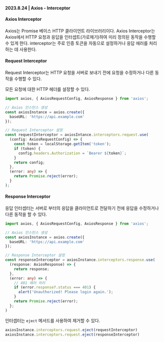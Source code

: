 #### 2023.8.24 | Axios - Interceptor

#### Axios Interceptor

Axios는 Promise 베이스 HTTP 클라이언트 라이브러리이다. Axios Interceptor는 Axios에서 HTTP 요청과 응답을 인터셉트(가로채기)하여 미리 정의된 동작을 수행할 수 있게 한다. interceptor는 주로 인증 토큰을 자동으로 설정하거나 응답 에러를 처리하는 데 사용한다.

#### Request Interceptor
Request Interceptor는 HTTP 요청을 서버로 보내기 전에 요청을 수정하거나 다른 동작을 수행할 수 있다.

모든 요청에 대한 HTTP 헤더를 설정할 수 있다.

````typescript
import axios, { AxiosRequestConfig, AxiosResponse } from 'axios';

// Axios 인스턴스 생성
const axiosInstance = axios.create({
  baseURL: 'https://api.example.com'
});

// Request Interceptor 설정
const requestInterceptor = axiosIntance.interceptors.request.use(
  (config: AxiosRequestConfig) => {
    const token = localStorage.getItem('token');
    if (token) {
      config.headers.Authorization = `Bearer ${token}`;
    }
    return config;
  },
  (error: any) => {
    return Promise.reject(error);
  }
);

````

#### Response Interceptor
응답 인터셉터는 서버로 부터의 응답을 클라이언트로 전달하기 전에 응답을 수정하거나 다른 동작을 할 수 있다.

````typescript
import axios, { AxiosRequestConfig, AxiosResponse } from 'axios';

// Axios 인스턴스 생성
const axiosInstance = axios.create({
  baseURL: 'https://api.example.com'
});

// Response Interceptor 설정
const responseInterceptor = axiosInstance.interceptors.response.use(
  (response: AxiosResponse) => {
    return response;
  },
  (error: any) => {
    // 401 에러 처리
    if (error.response?.status === 401) {
      alert('Unauthorized! Please login again.');
    }
    return Promise.reject(error);
  };
)
````

인터셉터는 `eject` 메서드를 사용하여 제거할 수 있다.

````typescript
axiosInstance.interceptors.request.eject(requestInterceptor)
axiosInstance.interceptors.request.eject(responseInterceptor)
````